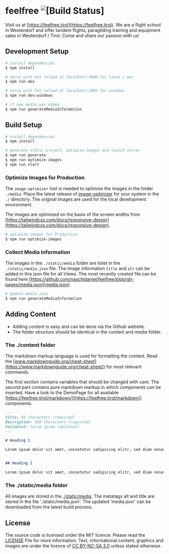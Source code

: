 # feelfree ![[Build Status]](https://github.com/naschidaniel/feelfree/actions/workflows/deploy-to-gh-pages.yml/badge.svg)

Visit us at [https://feelfree.tirol](https://feelfree.tirol).
We are a flight school in Westendorf and offer tandem flights, paragliding training and equipment sales in Westendorf / Tirol.
Come and share our passion with us!

## Development Setup

```bash
# install dependencies
$ npm install

# serve with hot reload at localhost:3000 for linux / mac
$ npm run dev

# serve with hot reload at localhost:3000 for windows
$ npm run dev:windows

# if new media was added
$ npm run generateMediaInformation
```

## Build Setup

```bash
# install dependencies
$ npm install

# generate static project, optimize-images and launch server
$ npm run generate
$ npm run optimize-images
$ npm run start
```

### Optimize Images for Production

The `image-optimizer` tool is needed to optimise the images in the folder `./media`. Place the latest release of [image-optimizer](https://github.com/naschidaniel/image-optimizer) for your system in the `./` directory. 
The original images are used for the local development environment. 

The images are optimised on the basis of the screen widths from [https://tailwindcss.com/docs/responsive-design](https://tailwindcss.com/docs/responsive-design).

``` bash
# optimize images for Production
$ npm run optimize-images
```

### Collect Media Information

The images in the `./static/media` folder are listet in the `./static/media.json` file. The image information `title` and `alt` can be added in this json file for all Views. The most recently created file can be found here [https://github.com/naschidaniel/feelfree/blob/gh-pages/media.json](media.json).

``` bash
# Update media.json
$ npm run generateMediaInformation
```

## Adding Content

- Adding content is easy and can be done via the Github website.
- The folder structure should be identical in the content and media folder.
### The ./content folder

The markdown markup language is used for formatting the content. Read the [www.markdownguide.org/cheat-sheet](https://www.markdownguide.org/cheat-sheet/) for most relevant commands.

The first section contains variables that should be changed with care. The second part contains pure markdown markup in which components can be inserted. Have a look to the DemoPage for all available [https://feelfree.tirol/markdown/](https://feelfree.tirol/markdown/) components.


```markdown
---
title: 60 characters (required)
Description: 160 characters (required)
Variable1: lorim ipsum (optional)
---

# Heading 1

Lorem ipsum dolor sit amet, consetetur sadipscing elitr, sed diam nonumy eirmod tempor invidunt ut labore et dolore magna aliquyam


## Heading 2

Lorem ipsum dolor sit amet, consetetur sadipscing elitr, sed diam nonumy eirmod tempor invidunt ut labore et dolore magna aliquyam
```


### The ./static/media folder

All images are stored in the [./static/media](./static/media). The metatags alt and title are stored in the file './static/media.json'. The updated 'media.json' can be downloaded from the latest build process.

## License
The source code is licensed under the MIT licence. Please read the [LICENSE](LICENSE.md) File for more information.
Text, informational content, graphics and images are under the licence of [CC BY-NC-SA 3.0](https://creativecommons.org/licenses/by-nc-sa/3.0/) unless stated otherwise.
